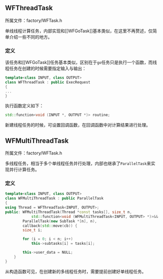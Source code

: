 ## WFThreadTask

所属文件：factory/WFTask.h

单线线程计算任务，内部实现和[[WFGoTask]]基本类似，在这里不再赘述，仅简单介绍一些不同的地方。

### 定义

该任务和[[WFGoTask]]任务基本类似，区别在于`go`任务只是执行一个函数，而线程任务在创建的时候需要指定输入与输出：

```c++
template<class INPUT, class OUTPUT>
class WFThreadTask : public ExecRequest
{
...
}
```

执行函数定义如下：

```c++
std::function<void (INPUT *, OUTPUT *)> routine;
```

新建线程任务的时候，可设置回调函数，在回调函数中对计算结果进行处理。

## WFMultiThreadTask

所属文件：factory/WFTask.h

多线程任务，相当于多个单线程任务并行处理，内部也继承了`ParallelTask`来实现并行计算任务。

### 定义

```c++
template<class INPUT, class OUTPUT>
class WFMultiThreadTask : public ParallelTask
{
using Thread = WFThreadTask<INPUT, OUTPUT>;
public:	WFMultiThreadTask(Thread *const tasks[], size_t n,
			std::function<void (WFMultiThreadTask<INPUT, OUTPUT> *)>&& cb) :
		ParallelTask(new SubTask *[n], n),
		callback(std::move(cb)) {
		size_t i;

		for (i = 0; i < n; i++)
			this->subtasks[i] = tasks[i];

		this->user_data = NULL;
	}
}
```

从构造函数可见，在创建新的多线程任务时，需要提前创建好单线程任务。

